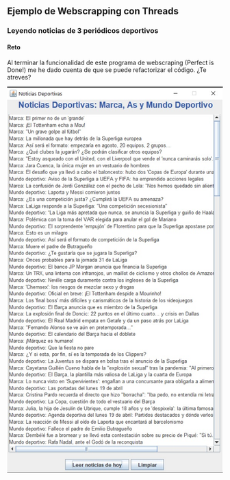 ## Ejemplo de Webscrapping con Threads
### Leyendo noticias de 3 periódicos deportivos

#### Reto

Al terminar la funcionalidad de este programa de webscraping (Perfect is Done!) me he dado cuenta de que se puede refactorizar el código. ¿Te atreves?

![alt text](https://github.com/DavidContrerasICAI/javaCourseExamples/blob/master/11c2.webscrappingUI/lectorNoticias.jpg)
